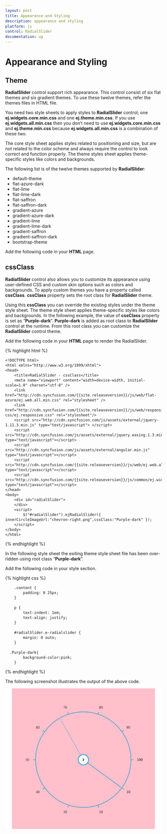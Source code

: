 ```yaml
---
layout: post
title: Appearance-and-Styling
description: appearance and styling
platform: js
control: RadialSlider
documentation: ug
---
```


# Appearance and Styling

## Theme

**RadialSlider** control support rich appearance. This control consist of six flat themes and six gradient themes. To use these twelve themes, refer the themes files in HTML file. 

You need two style sheets to apply styles to **RadialSlider** control; one **ej.widgets.core.min.css** and one **ej.theme.min.css**. If you use **ej.widgets.all.min.css** then you don’t need to use **ej.widgets.core.min.css** and **ej.theme.min.css** because **ej.widgets.all.min.css** is a combination of these two.

The core style sheet applies styles related to positioning and size, but are not related to the color scheme and always require the control to look correct and function properly. The theme styles sheet applies theme-specific styles like colors and backgrounds.

The following list is of the twelve themes supported by **RadialSlider**:

* default-theme
* flat-azure-dark
* flat-lime
* flat-lime-dark
* flat-saffron
* flat-saffron-dark
* gradient-azure
* gradient-azure-dark
* gradient-lime
* gradient-lime-dark
* gradient-saffron
* gradient-saffron-dark
* bootstrap-theme


Add the following code in your **HTML** page.

## cssClass

**RadialSlider** control also allows you to customize its appearance using user-defined CSS and custom skin options such as colors and backgrounds. To apply custom themes you have a property called **cssClass**. **cssClass** property sets the root class for **RadialSlider** theme.

Using this **cssClass** you can override the existing styles under the theme style sheet. The theme style sheet applies theme-specific styles like colors and backgrounds. In the following example, the value of **cssClass** property is set as “**Purple-dark**”. **Purple-dark** is added as root class to **RadialSlider** control at the runtime. From this root class you can customize the **RadialSlider** control theme.

Add the following code in your **HTML** page to render the RadialSlider.

{% highlight html %}
   
    <!DOCTYPE html>
    <html xmlns="http://www.w3.org/1999/xhtml">
    <head>
        <title>RadialSlider - cssClass</title>
        <meta name="viewport" content="width=device-width, initial-scale=1.0" charset="utf-8" />
        <link href="http://cdn.syncfusion.com/{{site.releaseversion}}/js/web/flat-azure/ej.web.all.min.css" rel="stylesheet" />
        <link href="http://cdn.syncfusion.com/{{site.releaseversion}}/js/web/responsive-css/ej.responsive.css" rel="stylesheet"/>
        <script src="http://cdn.syncfusion.com/js/assets/external/jquery-1.11.3.min.js" type="text/javascript"> </script>	
        <script src="http://cdn.syncfusion.com/js/assets/external/jquery.easing.1.3.min.js" type="text/javascript"></script>
        <script src="http://cdn.syncfusion.com/js/assets/external/angular.min.js" type="text/javascript"></script>
        <script src="http://cdn.syncfusion.com/{{site.releaseversion}}/js/web/ej.web.all.min.js" type="text/javascript"></script>    
        <script src="http://cdn.syncfusion.com/{{site.releaseversion}}/js/common/ej.widget.angular.min.js" type="text/javascript"></script>
    </head>
    <body>
        <div id="radialSlider">
        </div>
        <script>
            $("#radialSlider").ejRadialSlider({ innerCircleImageUrl:"chevron-right.png",cssClass:"Purple-dark" });
        </script>
    </body>
    </html>


{% endhighlight %}



In the following style sheet the exiting theme style sheet file has been over-ridden using root class “**Purple-dark**”. 

Add the following code in your style section.

{% highlight css %}

        .content {
            padding: 0 25px;
        }

        p {
            text-indent: 1em;
            text-align: justify;
        }

        #radialSlider.e-radialslider {
            margin: 0 auto;
        }
        
	  .Purple-dark{
		    background-color:pink;
		}

{% endhighlight %}

The following screenshot illustrates the output of the above code.

![](Appearance-and-Styling_images\Appearance-and-Styling_images_img1.png)

